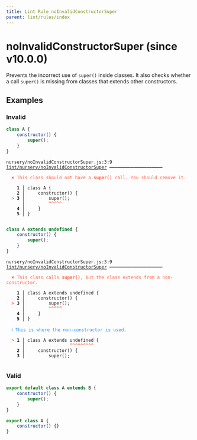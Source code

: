 ```yaml
---
title: Lint Rule noInvalidConstructorSuper
parent: lint/rules/index
---
```


# noInvalidConstructorSuper (since v10.0.0)

Prevents the incorrect use of `super()` inside classes.
It also checks whether a call `super()` is missing from classes that extends other constructors.

## Examples

### Invalid

```jsx
class A {
    constructor() {
        super();
    }
}
```

<pre class="language-text"><code class="language-text">nursery/noInvalidConstructorSuper.js:3:9 <a href="https://docs.rome.tools/lint/rules/noInvalidConstructorSuper">lint/nursery/noInvalidConstructorSuper</a> ━━━━━━━━━━━━━━━━━━━━

<strong><span style="color: Tomato;">  </span></strong><strong><span style="color: Tomato;">✖</span></strong> <span style="color: Tomato;">This class should not have a </span><span style="color: Tomato;"><strong>super()</strong></span><span style="color: Tomato;"> call. You should remove it.</span>
  
    <strong>1 │ </strong>class A {
    <strong>2 │ </strong>    constructor() {
<strong><span style="color: Tomato;">  </span></strong><strong><span style="color: Tomato;">&gt;</span></strong> <strong>3 │ </strong>        super();
   <strong>   │ </strong>        <strong><span style="color: Tomato;">^</span></strong><strong><span style="color: Tomato;">^</span></strong><strong><span style="color: Tomato;">^</span></strong><strong><span style="color: Tomato;">^</span></strong><strong><span style="color: Tomato;">^</span></strong>
    <strong>4 │ </strong>    }
    <strong>5 │ </strong>}
  
</code></pre>

```jsx
class A extends undefined {
    constructor() {
        super();
    }
}
```

<pre class="language-text"><code class="language-text">nursery/noInvalidConstructorSuper.js:3:9 <a href="https://docs.rome.tools/lint/rules/noInvalidConstructorSuper">lint/nursery/noInvalidConstructorSuper</a> ━━━━━━━━━━━━━━━━━━━━

<strong><span style="color: Tomato;">  </span></strong><strong><span style="color: Tomato;">✖</span></strong> <span style="color: Tomato;">This class calls </span><span style="color: Tomato;"><strong>super()</strong></span><span style="color: Tomato;">, but the class extends from a non-constructor.</span>
  
    <strong>1 │ </strong>class A extends undefined {
    <strong>2 │ </strong>    constructor() {
<strong><span style="color: Tomato;">  </span></strong><strong><span style="color: Tomato;">&gt;</span></strong> <strong>3 │ </strong>        super();
   <strong>   │ </strong>        <strong><span style="color: Tomato;">^</span></strong><strong><span style="color: Tomato;">^</span></strong><strong><span style="color: Tomato;">^</span></strong><strong><span style="color: Tomato;">^</span></strong><strong><span style="color: Tomato;">^</span></strong>
    <strong>4 │ </strong>    }
    <strong>5 │ </strong>}
  
<strong><span style="color: rgb(38, 148, 255);">  </span></strong><strong><span style="color: rgb(38, 148, 255);">ℹ</span></strong> <span style="color: rgb(38, 148, 255);">This is where the non-constructor is used.</span>
  
<strong><span style="color: Tomato;">  </span></strong><strong><span style="color: Tomato;">&gt;</span></strong> <strong>1 │ </strong>class A extends undefined {
   <strong>   │ </strong>                <strong><span style="color: Tomato;">^</span></strong><strong><span style="color: Tomato;">^</span></strong><strong><span style="color: Tomato;">^</span></strong><strong><span style="color: Tomato;">^</span></strong><strong><span style="color: Tomato;">^</span></strong><strong><span style="color: Tomato;">^</span></strong><strong><span style="color: Tomato;">^</span></strong><strong><span style="color: Tomato;">^</span></strong><strong><span style="color: Tomato;">^</span></strong>
    <strong>2 │ </strong>    constructor() {
    <strong>3 │ </strong>        super();
  
</code></pre>

### Valid

```jsx
export default class A extends B {
    constructor() {
        super();
    }
}
```

```jsx
export class A {
    constructor() {}
}
```

